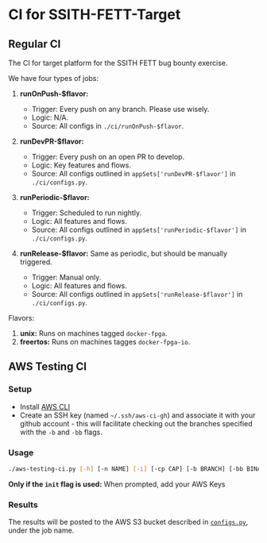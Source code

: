 # CI for SSITH-FETT-Target

## Regular CI

The CI for target platform for the SSITH FETT bug bounty exercise.

We have four types of jobs:
1. **runOnPush-$flavor:**
    - Trigger: Every push on any branch. Please use wisely.
    - Logic: N/A.
    - Source: All configs in `./ci/runOnPush-$flavor`.
2. **runDevPR-$flavor:**   
    - Trigger: Every push on an open PR to develop.
    - Logic: Key features and flows.
    - Source: All configs outlined in `appSets['runDevPR-$flavor']` in `./ci/configs.py`.

3. **runPeriodic-$flavor:**
    - Trigger: Scheduled to run nightly.
    - Logic: All features and flows.
    - Source: All configs outlined in `appSets['runPeriodic-$flavor']` in `./ci/configs.py`.

4. **runRelease-$flavor:** Same as periodic, but should be manually triggered.
    - Trigger: Manual only.
    - Logic: All features and flows.
    - Source: All configs outlined in `appSets['runRelease-$flavor']` in `./ci/configs.py`.

Flavors:
1. **unix:** Runs on machines tagged `docker-fpga`.
2. **freertos:** Runs on machines tagges `docker-fpga-io`.

## AWS Testing CI

### Setup

- Install [AWS CLI](https://docs.aws.amazon.com/cli/latest/userguide/install-cliv2.html)
- Create an SSH key (named `~/.ssh/aws-ci-gh`) and associate it with your github account - this will facilitate checking out the branches specified with the `-b` and `-bb` flags.

### Usage

```bash
./aws-testing-ci.py [-h] [-n NAME] [-i] [-cp CAP] [-b BRANCH] [-bb BINARIES_BRANCH] ami
```

**Only if the `init` flag is used:** When prompted, add your AWS Keys

### Results

The results will be posted to the AWS S3 bucket described in [`configs.py`](configs.py), under the job name.